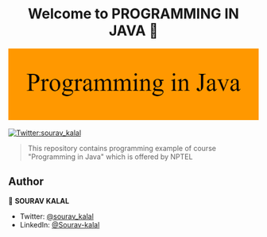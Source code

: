 <h1 align="center">Welcome to PROGRAMMING IN JAVA 👋</h1>
<p align="center">
<img alt="Banner" src="Programming_in_Java.png" />
</p>

<p>
  <a href="https://twitter.com/sourav_kalal" target="_blank">
    <img alt="Twitter:sourav_kalal" src="https://img.shields.io/twitter/follow/sourav\_kalal.svg?style=social" />
  </a>
</p>

> This repository contains programming example of course &#34;Programming in Java&#34; which is offered by NPTEL

## Author

👤 **SOURAV KALAL**

* Twitter: [@sourav\_kalal](https://twitter.com/sourav_kalal)
* LinkedIn: [@Sourav-kalal](https://linkedin.com/in/Sourav-kalal)
